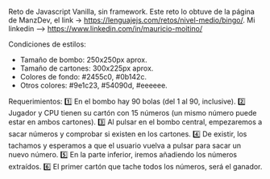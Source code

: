 
Reto de Javascript Vanilla, sin framework. Este reto lo obtuve de la página de ManzDev, el link -> https://lenguajejs.com/retos/nivel-medio/bingo/. 
Mi linkedin --> https://www.linkedin.com/in/mauricio-moitino/

Condiciones de estilos:
- Tamaño de bombo: 250x250px aprox.
- Tamaño de cartones: 300x225px aprox.
- Colores de fondo:  #2455c0,  #0b142c.
- Otros colores:  #9e1c23,  #54090d, #eeeeee.

Requerimientos: 
1️⃣ En el bombo hay 90 bolas (del 1 al 90, inclusive).
2️⃣ Jugador y CPU tienen su cartón con 15 números (un mismo número puede estar en ambos cartones).
3️⃣ Al pulsar en el bombo central, empezaremos a sacar números y comprobar si existen en los cartones.
4️⃣ De existir, los tachamos y esperamos a que el usuario vuelva a pulsar para sacar un nuevo número.
5️⃣ En la parte inferior, iremos añadiendo los números extraídos.
6️⃣ El primer cartón que tache todos los números, será el ganador.